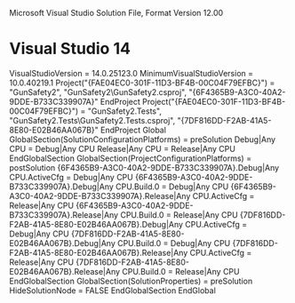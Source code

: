 

Microsoft Visual Studio Solution File, Format Version 12.00
# Visual Studio 14
VisualStudioVersion = 14.0.25123.0
MinimumVisualStudioVersion = 10.0.40219.1
Project("{FAE04EC0-301F-11D3-BF4B-00C04F79EFBC}") = "GunSafety2", "GunSafety2\GunSafety2.csproj", "{6F4365B9-A3C0-40A2-9DDE-B733C339907A}"
EndProject
Project("{FAE04EC0-301F-11D3-BF4B-00C04F79EFBC}") = "GunSafety2.Tests", "GunSafety2.Tests\GunSafety2.Tests.csproj", "{7DF816DD-F2AB-41A5-8E80-E02B46AA067B}"
EndProject
Global
	GlobalSection(SolutionConfigurationPlatforms) = preSolution
		Debug|Any CPU = Debug|Any CPU
		Release|Any CPU = Release|Any CPU
	EndGlobalSection
	GlobalSection(ProjectConfigurationPlatforms) = postSolution
		{6F4365B9-A3C0-40A2-9DDE-B733C339907A}.Debug|Any CPU.ActiveCfg = Debug|Any CPU
		{6F4365B9-A3C0-40A2-9DDE-B733C339907A}.Debug|Any CPU.Build.0 = Debug|Any CPU
		{6F4365B9-A3C0-40A2-9DDE-B733C339907A}.Release|Any CPU.ActiveCfg = Release|Any CPU
		{6F4365B9-A3C0-40A2-9DDE-B733C339907A}.Release|Any CPU.Build.0 = Release|Any CPU
		{7DF816DD-F2AB-41A5-8E80-E02B46AA067B}.Debug|Any CPU.ActiveCfg = Debug|Any CPU
		{7DF816DD-F2AB-41A5-8E80-E02B46AA067B}.Debug|Any CPU.Build.0 = Debug|Any CPU
		{7DF816DD-F2AB-41A5-8E80-E02B46AA067B}.Release|Any CPU.ActiveCfg = Release|Any CPU
		{7DF816DD-F2AB-41A5-8E80-E02B46AA067B}.Release|Any CPU.Build.0 = Release|Any CPU
	EndGlobalSection
	GlobalSection(SolutionProperties) = preSolution
		HideSolutionNode = FALSE
	EndGlobalSection
EndGlobal
